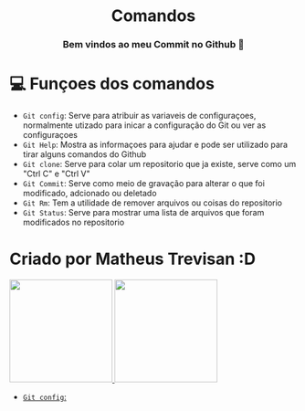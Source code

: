 <h1 align = "center"> Comandos </h1> 
<h3 align = "center"> Bem vindos ao meu Commit no Github 🙂 </h3> 

 # 💻 Funçoes dos comandos  
- `Git config`: Serve para atribuir as variaveis de configuraçoes, normalmente utizado para inicar a configuração do Git ou ver as configuraçoes 
- `Git Help`: Mostra as informaçoes para ajudar e pode ser utilizado para tirar alguns comandos do Github
- `Git clone`: Serve para colar um repositorio que ja existe, serve como um "Ctrl C" e "Ctrl V"
- `Git Commit`: Serve como meio de gravação para alterar o que foi modificado, adcionado ou deletado
- `Git Rm`: Tem a utilidade de remover arquivos ou coisas do repositorio
- `Git Status`: Serve para mostrar uma lista de arquivos que foram modificados no repositorio 

# Criado por Matheus Trevisan :D
<div>
<a href="https://github.com/Hltktrevisan">
<img loading="lazy" height="180em" src="https://github-readme-stats.vercel.app/api/top-langs/?username=Htlktrevisan&layout=compact&langs_count=7&theme=dracula"/>
<img loading="lazy" height="180em" src="https://github-readme-stats.vercel.app/api?username=Htlktrevisan&show_icons=true&theme=dracula&include_all_commits=true&count_private=true"/>
</div>

- `Git config`:
